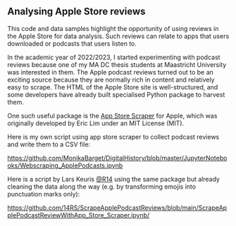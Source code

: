 ## Analysing Apple Store reviews

This code and data samples highlight the opportunity of using reviews in the Apple Store for data analysis. Such reviews can relate to apps that users downloaded or podcasts that users listen to.

In the academic year of 2022/2023, I started experimenting with podcast reviews because one of my MA DC thesis students at Maastricht University was interested in them. The Apple podcast reviews turned out to be an exciting source because they are normally rich in content and relatively easy to scrape. The HTML of the Apple Store site is well-structured, and some developers have already built specialised Python package to harvest them.

One such useful package is the [App Store Scraper](https://pypi.org/project/app-store-scraper/) for Apple, which was originally developed by Eric Lim under an MIT License (MIT).

Here is my own script using app store scraper to collect podcast reviews and write them to a CSV file: 

https://github.com/MonikaBarget/DigitalHistory/blob/master/JupyterNotebooks/Webscraping_ApplePodcasts.ipynb

Here is a script by Lars Keuris [@R14](https://github.com/14RS) using the same package but already cleaning the data along the way (e.g. by transforming emojis into punctuation marks only):

https://github.com/14RS/ScrapeApplePodcastReviews/blob/main/ScrapeApplePodcastReviewWithApp_Store_Scraper.ipynb/

